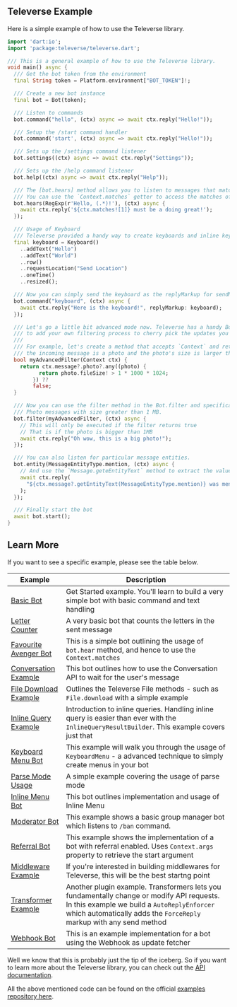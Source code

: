 ## Televerse Example

Here is a simple example of how to use the Televerse library.

```dart
import 'dart:io';
import 'package:televerse/televerse.dart';

/// This is a general example of how to use the Televerse library.
void main() async {
  /// Get the bot token from the environment
  final String token = Platform.environment["BOT_TOKEN"]!;

  /// Create a new bot instance
  final bot = Bot(token);

  /// Listen to commands
  bot.command("hello", (ctx) async => await ctx.reply("Hello!"));

  /// Setup the /start command handler
  bot.command('start', (ctx) async => await ctx.reply("Hello!"));

  /// Sets up the /settings command listener
  bot.settings((ctx) async => await ctx.reply("Settings"));

  /// Sets up the /help command listener
  bot.help((ctx) async => await ctx.reply("Help"));

  /// The [bot.hears] method allows you to listen to messages that match a regular expression.
  /// You can use the `Context.matches` getter to access the matches of the regular expression.
  bot.hears(RegExp(r'Hello, (.*)!'), (ctx) async {
    await ctx.reply('${ctx.matches![1]} must be a doing great!');
  });

  /// Usage of Keyboard
  /// Televerse provided a handy way to create keyboards and inline keyboards.
  final keyboard = Keyboard()
    ..addText("Hello")
    ..addText("World")
    ..row()
    ..requestLocation("Send Location")
    ..oneTime()
    ..resized();

  /// Now you can simply send the keyboard as the replyMarkup for sendMessage or other methods in RawAPI
  bot.command("keyboard", (ctx) async {
    await ctx.reply("Here is the keyboard!", replyMarkup: keyboard);
  });

  /// Let's go a little bit advanced mode now. Televerse has a handy Bot.filter method
  /// to add your own filtering process to cherry pick the updates you want to process.
  ///
  /// For example, let's create a method that accepts `Context` and returns true if
  /// the incoming message is a photo and the photo's size is larger than 1 MB.
  bool myAdvancedFilter(Context ctx) {
    return ctx.message?.photo?.any((photo) {
          return photo.fileSize! > 1 * 1000 * 1024;
        }) ??
        false;
  }

  /// Now you can use the filter method in the Bot.filter and specifically listen for
  /// Photo messages with size greater than 1 MB.
  bot.filter(myAdvancedFilter, (ctx) async {
    // This will only be executed if the filter returns true
    // That is if the photo is bigger than 1MB
    await ctx.reply("Oh wow, this is a big photo!");
  });

  /// You can also listen for particular message entities.
  bot.entity(MessageEntityType.mention, (ctx) async {
    // And use the `Message.geteEntityText` method to extract the value.
    await ctx.reply(
      "${ctx.message?.getEntityText(MessageEntityType.mention)} was mentioned!",
    );
  });

  /// Finally start the bot
  await bot.start();
}
```

## Learn More

If you want to see a specific example, please see the table below.

| Example | Description | 
| --- | --- |
| [Basic Bot](https://github.com/xooniverse/TeleverseExamples/blob/main/lib/basic_bot.dart) | Get Started example. You'll learn to build a very simple bot with basic command and text handling |
| [Letter Counter](https://github.com/xooniverse/TeleverseExamples/blob/main/lib/letter_counter.dart) | A very basic bot that counts the letters in the sent message |
| [Favourite Avenger Bot](https://github.com/xooniverse/TeleverseExamples/blob/main/lib/favorite_avenger_bot.dart) | This is a simple bot outlining the usage of `bot.hear` method, and hence to use the `Context.matches` |
| [Conversation Example](https://github.com/xooniverse/TeleverseExamples/blob/main/lib/conversation_example.dart) | This bot outlines how to use the Conversation API to wait for the user's message |
| [File Download Example](https://github.com/xooniverse/TeleverseExamples/blob/main/lib/file_download.dart) | Outlines the Televerse File methods - such as `File.download` with a simple example |
| [Inline Query Example](https://github.com/xooniverse/TeleverseExamples/blob/main/lib/inline_queries_bot.dart) | Introduction to inline queries. Handling inline query is easier than ever with the `InlineQueryResultBuilder`. This example covers just that |
| [Keyboard Menu Bot](https://github.com/xooniverse/TeleverseExamples/blob/main/lib/keyboard_menu_bot.dart) | This example will walk you through the usage of `KeyboardMenu` - a advanced technique to simply create menus in your bot |
| [Parse Mode Usage](https://github.com/xooniverse/TeleverseExamples/blob/main/lib/markup_test.dart) | A simple example covering the usage of parse mode |
| [Inline Menu Bot](https://github.com/xooniverse/TeleverseExamples/blob/main/lib/menu_bot.dart) | This bot outlines implementation and usage of Inline Menu |
| [Moderator Bot](https://github.com/xooniverse/TeleverseExamples/blob/main/lib/mod_helper.dart) | This example shows a basic group manager bot which listens to `/ban` command. |
| [Referral Bot](https://github.com/xooniverse/TeleverseExamples/blob/main/lib/referral_bot.dart) | This example shows the implementation of a bot with referral enabled. Uses `Context.args` property to retrieve the start argument |
| [Middleware Example](https://github.com/xooniverse/TeleverseExamples/blob/main/lib/middleware_example.dart) | If you're interested in building middlewares for Televerse, this will be the best startng point |
| [Transformer Example](https://github.com/xooniverse/TeleverseExamples/blob/main/lib/transformer_example.dart) | Another plugin example. Transformers lets you fundamentally change or modify API requests. In this example we build a `AutoReplyEnforcer` which automatically adds the `ForceReply` markup with any send method |
| [Webhook Bot](https://github.com/xooniverse/TeleverseExamples/blob/main/lib/webhook_example.dart) | This is an example implementation for a bot using the Webhook as update fetcher |


Well we know that this is probably just the tip of the iceberg. So if you want
to learn more about the Televerse library, you can check out the
[API documentation](https://pub.dev/documentation/televerse/latest/televerse/televerse-library.html).

All the above mentioned code can be found on the official [examples repository here](https://github.com/xooniverse/TeleverseExamples).
